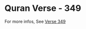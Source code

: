 # Quran Verse - 349 

For more infos, See [Verse 349](https://www.quranbookk.com/quran/search?q=349)